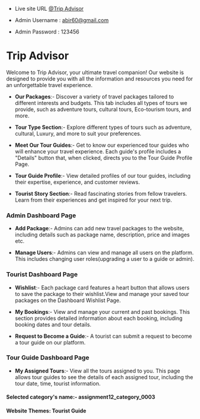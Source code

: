 - Live site URL [@Trip Advisor](https://trip-advisor11.netlify.app/)

- Admin Username : abir60@gmail.com
- Admin Password : 123456

# Trip Advisor

Welcome to Trip Advisor, your ultimate travel companion! Our website is designed to provide you with all the information and resources you need for an unforgettable travel experience.

- **Our Packages**:- Discover a variety of travel packages tailored to different interests and budgets. This tab includes all types of tours we provide, such as adventure tours, cultural tours, Eco-tourism tours, and more.

- **Tour Type Section**:- Explore different types of tours such as adventure, cultural, Luxury, and more to suit your preferences.

- **Meet Our Tour Guides**:- Get to know our experienced tour guides who will enhance your travel experience. Each guide's profile includes a "Details" button that, when clicked, directs you to the Tour Guide Profile Page.

- **Tour Guide Profile**:- View detailed profiles of our tour guides, including their expertise, experience, and customer reviews.

- **Tourist Story Section**:- Read fascinating stories from fellow travelers. Learn from their experiences and get inspired for your next trip.

### Admin Dashboard Page

- **Add Package**:- Admins can add new travel packages to the website, including details such as package name, description, price and images etc.

- **Manage Users**:- Admins can view and manage all users on the platform. This includes changing user roles(upgrading a user to a guide or admin).

### Tourist Dashboard Page

- **Wishlist**:- Each package card features a heart button that allows users to save the package to their wishlist.View and manage your saved tour packages on the Dashboard Wishlist Page.

- **My Bookings**:- View and manage your current and past bookings. This section provides detailed information about each booking, including booking dates and tour details.

- **Request to Become a Guide**:- A tourist can submit a request to become a tour guide on our platform.

### Tour Guide Dashboard Page

- **My Assigned Tours**:- View all the tours assigned to you. This page allows tour guides to see the details of each assigned tour, including the tour date, time, tourist information.

#### Selected category's name:- assignment12_category_0003

#### Website Themes: Tourist Guide
